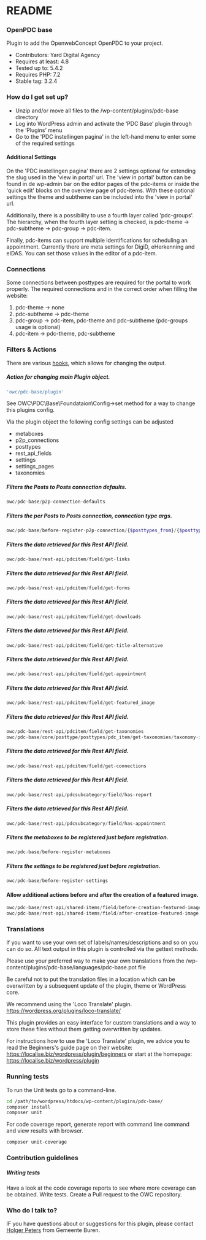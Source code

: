 # README

### OpenPDC base

Plugin to add the OpenwebConcept OpenPDC to your project.

-   Contributors: Yard Digital Agency
-   Requires at least: 4.8
-   Tested up to: 5.4.2
-   Requires PHP: 7.2
-   Stable tag: 3.2.4

### How do I get set up?

-   Unzip and/or move all files to the /wp-content/plugins/pdc-base directory
-   Log into WordPress admin and activate the ‘PDC Base’ plugin through the ‘Plugins’ menu
-   Go to the 'PDC instellingen pagina' in the left-hand menu to enter some of the required settings

#### Additional Settings

On the 'PDC instellingen pagina' there are 2 settings optional for extending the slug used in the 'view in portal' url.
The 'view in portal' button can be found in de wp-admin bar on the editor pages of the pdc-items or inside the 'quick edit' blocks on the overview page of pdc-items.
With these optional settings the theme and subtheme can be included into the 'view in portal' url.

Additionally, there is a possibility to use a fourth layer called 'pdc-groups'. The hierarchy, when the fourth layer setting is checked, is pdc-theme -> pdc-subtheme -> pdc-group -> pdc-item.

Finally, pdc-items can support multiple identifications for scheduling an appointment. Currently there are meta settings for DigiD, eHerkenning and eIDAS. You can set those values in the editor of a pdc-item.

### Connections

Some connections between posttypes are required for the portal to work properly. The required connections and in the correct order when filling the website:

1. pdc-theme -> none
2. pdc-subtheme -> pdc-theme
3. pdc-group -> pdc-item, pdc-theme and pdc-subtheme (pdc-groups usage is optional)
4. pdc-item -> pdc-theme, pdc-subtheme

### Filters & Actions

There are various [hooks](https://codex.wordpress.org/Plugin_API/Hooks), which allows for changing the output.

##### Action for changing main Plugin object.

```php
'owc/pdc-base/plugin'
```

See OWC\PDC\Base\Foundataion\Config->set method for a way to change this plugins config.

Via the plugin object the following config settings can be adjusted

-   metaboxes
-   p2p_connections
-   posttypes
-   rest_api_fields
-   settings
-   settings_pages
-   taxonomies

##### Filters the Posts to Posts connection defaults.

```php
owc/pdc-base/p2p-connection-defaults
```

##### Filters the per Posts to Posts connection, connection type args.

```php
owc/pdc-base/before-register-p2p-connection/{$posttypes_from}/{$posttypes_to]}
```

##### Filters the data retrieved for this Rest API field.

```php
owc/pdc-base/rest-api/pdcitem/field/get-links
```

##### Filters the data retrieved for this Rest API field.

```php
owc/pdc-base/rest-api/pdcitem/field/get-forms
```

##### Filters the data retrieved for this Rest API field.

```php
owc/pdc-base/rest-api/pdcitem/field/get-downloads
```

##### Filters the data retrieved for this Rest API field.

```php
owc/pdc-base/rest-api/pdcitem/field/get-title-alternative
```

##### Filters the data retrieved for this Rest API field.

```php
owc/pdc-base/rest-api/pdcitem/field/get-appointment
```

##### Filters the data retrieved for this Rest API field.

```php
owc/pdc-base/rest-api/pdcitem/field/get-featured_image
```

##### Filters the data retrieved for this Rest API field.

```php
owc/pdc-base/rest-api/pdcitem/field/get-taxonomies
owc/pdc-base/core/posttype/posttypes/pdc_item/get-taxonomies/taxonomy-ids
```

##### Filters the data retrieved for this Rest API field.

```php
owc/pdc-base/rest-api/pdcitem/field/get-connections
```

##### Filters the data retrieved for this Rest API field.

```php
owc/pdc-base/rest-api/pdcsubcategory/field/has-report
```

##### Filters the data retrieved for this Rest API field.

```php
owc/pdc-base/rest-api/pdcsubcategory/field/has-appointment
```

##### Filters the metaboxes to be registered just before registration.

```php
owc/pdc-base/before-register-metaboxes
```

##### Filters the settings to be registered just before registration.

```php
owc/pdc-base/before-register-settings
```

#### Allow additional actions before and after the creation of a featured image.

```php
owc/pdc-base/rest-api/shared-items/field/before-creation-featured-image
owc/pdc-base/rest-api/shared-items/field/after-creation-featured-image
```

### Translations

If you want to use your own set of labels/names/descriptions and so on you can do so.
All text output in this plugin is controlled via the gettext methods.

Please use your preferred way to make your own translations from the /wp-content/plugins/pdc-base/languages/pdc-base.pot file

Be careful not to put the translation files in a location which can be overwritten by a subsequent update of the plugin, theme or WordPress core.

We recommend using the 'Loco Translate' plugin.
https://wordpress.org/plugins/loco-translate/

This plugin provides an easy interface for custom translations and a way to store these files without them getting overwritten by updates.

For instructions how to use the 'Loco Translate' plugin, we advice you to read the Beginners's guide page on their website: https://localise.biz/wordpress/plugin/beginners
or start at the homepage: https://localise.biz/wordpress/plugin

### Running tests

To run the Unit tests go to a command-line.

```bash
cd /path/to/wordpress/htdocs/wp-content/plugins/pdc-base/
composer install
composer unit
```

For code coverage report, generate report with command line command and view results with browser.

```bash
composer unit-coverage
```

### Contribution guidelines

##### Writing tests

Have a look at the code coverage reports to see where more coverage can be obtained.
Write tests.
Create a Pull request to the OWC repository.

### Who do I talk to?

IF you have questions about or suggestions for this plugin, please contact <a href="mailto:hpeters@Buren.nl">Holger Peters</a> from Gemeente Buren.
